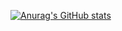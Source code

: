 [![Anurag's GitHub stats](https://github-readme-stats.vercel.app/api?username=cloudboyd&show_icons=true&layout=compact&count_private=true)](https://github.com/anuraghazra/github-readme-stats)
